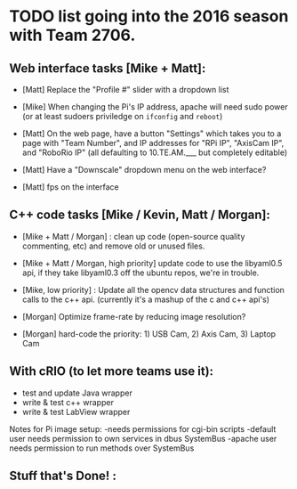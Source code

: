 # TODO list going into the 2016 season with Team 2706.

## Web interface tasks [Mike + Matt]:

- [Matt] Replace the "Profile #" slider with a dropdown list

- [Mike] When changing the Pi's IP address, apache will need sudo power (or at least sudoers priviledge on `ifconfig` and `reboot`)

- [Matt] On the web page, have a button "Settings" which takes you to a page with "Team Number", and IP addresses for "RPi IP", "AxisCam IP", and "RoboRio IP" (all defaulting to 10.TE.AM.___ but completely editable)

- [Matt] Have a "Downscale" dropdown menu on the web interface?

- [Matt] fps on the interface




## C++ code tasks [Mike / Kevin, Matt / Morgan]:


- [Mike + Matt / Morgan] : clean up code (open-source quality commenting, etc) and remove old or unused files.

- [Mike + Matt / Morgan, high priority] update code to use the libyaml0.5 api, if they take libyaml0.3 off the ubuntu repos, we're in trouble.

- [Mike, low priority] : Update all the opencv data structures and function calls to the c++ api. (currently it's a mashup of the c and c++ api's)

- [Morgan] Optimize frame-rate by reducing image resolution?

- [Morgan] hard-code the priority: 1) USB Cam, 2) Axis Cam, 3) Laptop Cam


## With cRIO (to let more teams use it):
- test and update Java wrapper
- write & test c++ wrapper
- write & test LabView wrapper

Notes for Pi image setup:
-needs permissions for cgi-bin scripts
-default user needs permission to own services in dbus SystemBus
-apache user needs permission to run methods over SystemBus


## Stuff that's Done! :
